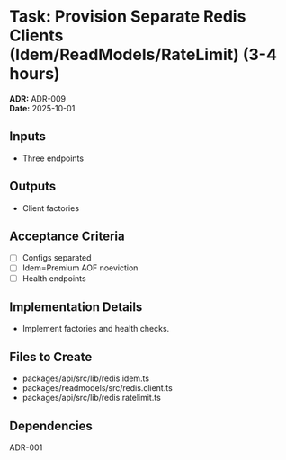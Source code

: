 # Task: Provision Separate Redis Clients (Idem/ReadModels/RateLimit) (3-4 hours)
**ADR:** ADR-009  
**Date:** 2025-10-01

## Inputs
- Three endpoints

## Outputs
- Client factories

## Acceptance Criteria
- [ ] Configs separated
- [ ] Idem=Premium AOF noeviction
- [ ] Health endpoints

## Implementation Details
- Implement factories and health checks.

## Files to Create
- packages/api/src/lib/redis.idem.ts
- packages/readmodels/src/redis.client.ts
- packages/api/src/lib/redis.ratelimit.ts

## Dependencies
ADR-001
